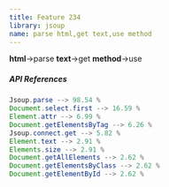 ```yaml
---
title: Feature 234
library: jsoup
name: parse html,get text,use method
---
```


**html**->parse **text**->get **method**->use 

##### API References

```java
Jsoup.parse --> 98.54 %
Document.select.first --> 16.59 %
Element.attr --> 6.99 %
Document.getElementsByTag --> 6.26 %
Jsoup.connect.get --> 5.82 %
Element.text --> 2.91 %
Elements.size --> 2.91 %
Document.getAllElements --> 2.62 %
Document.getElementsByClass --> 2.62 %
Document.getElementById --> 2.62 %
```

